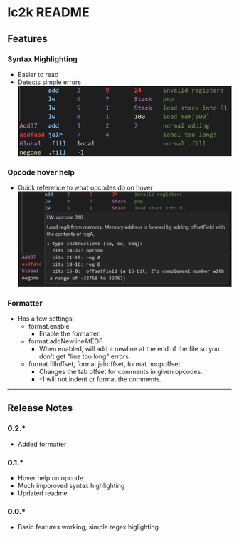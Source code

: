 # lc2k README

## Features

### Syntax Highlighting

* Easier to read
* Detects simple errors
  ![Syntax highlighting](images/highlight.png)

### Opcode hover help

* Quick reference to what opcodes do on hover
  ![Opcode Help](images/opcodeHelp.png)

### Formatter

* Has a few settings:
  * format.enable
    * Enable the formatter.
  * format.addNewlineAtEOF
    * When enabled, will add a newline at the end of the file so you don't get "line too long" errors.
  * format.filloffset, format.jalroffset, format.noopoffset
    * Changes the tab offset for comments in given opcodes.
    * -1 will not indent or format the comments.

------------------------------------------------------

## Release Notes

### 0.2.*

* Added formatter

### 0.1.*

* Hover help on opcode
* Much imporoved syntax highlighting
* Updated readme

### 0.0.*

* Basic features working, simple regex higlighting
